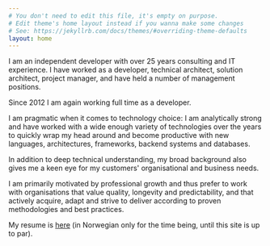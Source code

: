 ```yaml
---
# You don't need to edit this file, it's empty on purpose.
# Edit theme's home layout instead if you wanna make some changes
# See: https://jekyllrb.com/docs/themes/#overriding-theme-defaults
layout: home
---
```


I am an independent developer with over 25 years consulting and IT experience. I have worked as a developer, technical architect, solution architect, project manager, and have held a number of management positions.

Since 2012 I am again working full time as a developer.

I am pragmatic when it comes to technology choice: I am analytically strong and have worked with a wide enough variety of technologies over the years to quickly wrap my head around and become productive with new languages, architectures, frameworks, backend systems and databases.

In addition to deep technical understanding, my broad background also gives me a keen eye for my customers' organisational and business needs.

I am primarily motivated by professional growth and thus prefer to work with organisations that value quality, longevity and predictability, and that actively acquire, adapt and strive to deliver according to proven methodologies and best practices.

My resume is [here](https://andersblehr.co/cv.pdf) (in Norwegian only for the time being, until this site is up to par).
